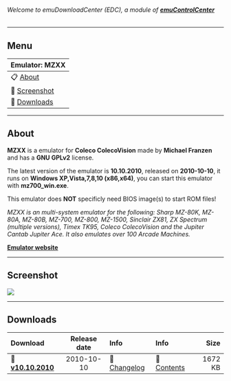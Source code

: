 ###### Welcome to emuDownloadCenter (EDC), a module of [**emuControlCenter**](https://github.com/PhoenixInteractiveNL/emuControlCenter/wiki/)
***
## Menu
| **Emulator: MZXX** |
|:---------|
| :clipboard: [About](#about) |
| :sunrise: [Screenshot](#screenshot) |
| :floppy_disk: [Downloads](#downloads) |
***
## About
**MZXX** is a emulator for **Coleco ColecoVision** made by **Michael Franzen** and has a **GNU GPLv2** license.

The latest version of the emulator is **10.10.2010**, released on **2010-10-10**, it runs on **Windows XP,Vista,7,8,10 (x86,x64)**, you can start this emulator with **mz700_win.exe**.

This emulator does **NOT** specificly need BIOS image(s) to start ROM files!

_MZXX is an multi-system emulator for the following: Sharp MZ-80K, MZ-80A, MZ-80B, MZ-700, MZ-800, MZ-1500, Sinclair ZX81, ZX Spectrum (multiple versions), Timex TK95, Coleco ColecoVision and the Jupiter Cantab Jupiter Ace. It also emulates over 100 Arcade Machines._

[**Emulator website**](http://www.sharpmz.org/mfranzenemu.htm)
***
## Screenshot
![](https://raw.githubusercontent.com/PhoenixInteractiveNL/emuDownloadCenter/master/hooks/mzxx/screen.jpg)
***
## Downloads
| Download | Release date  | Info       | Info       | Size       |
|:---------|:-------------:|:-----------|:-----------|-----------:|
| :floppy_disk: [**v10.10.2010**](https://github.com/PhoenixInteractiveNL/edc-repo0002/raw/master/mzxx/10.10.2010.7z) | 2010-10-10 | :page_facing_up: [Changelog](https://github.com/PhoenixInteractiveNL/edc-repo0002/blob/master/mzxx/10.10.2010_changelog.txt) | :mag_right: [Contents](https://github.com/PhoenixInteractiveNL/edc-repo0002/blob/master/mzxx/10.10.2010_contents.txt) | 1672 KB |

